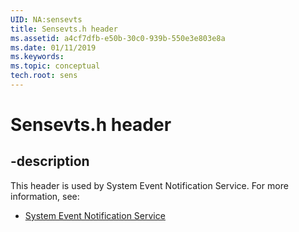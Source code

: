 ```yaml
---
UID: NA:sensevts
title: Sensevts.h header
ms.assetid: a4cf7dfb-e50b-30c0-939b-550e3e803e8a
ms.date: 01/11/2019
ms.keywords: 
ms.topic: conceptual
tech.root: sens
---
```


# Sensevts.h header


## -description


This header is used by System Event Notification Service. For more information, see:

- [System Event Notification Service](../_sens/index.md)


